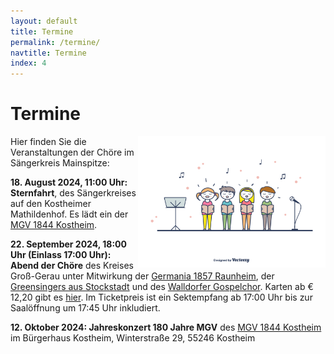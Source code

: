 ```yaml
---
layout: default
title: Termine
permalink: /termine/
navtitle: Termine
index: 4
---
```

# Termine
<img style="width: 300px; float: right;" alt="Chor" src="/Saengerkreis/choir4.svg">

Hier finden Sie die Veranstaltungen der Chöre im Sängerkreis Mainspitze:


**18. August 2024, 11:00 Uhr: Sternfahrt**, des Sängerkreises auf den Kostheimer Mathildenhof. Es lädt ein der [MGV 1844 Kostheim](https://mgv1844.de/).

**22. September 2024, 18:00 Uhr (Einlass 17:00 Uhr): Abend der Chöre** des Kreises Groß-Gerau unter Mitwirkung der [Germania 1857 Raunheim](https://germania-raunheim.de/), der [Greensingers aus Stockstadt](https://www.greensingers.de/) und des [Walldorfer Gospelchor](https://www.walldorfer-gospelchor.de/).  Karten ab € 12,20 gibt es [hier](https://grossgerau.reservix.de/events). Im Ticketpreis ist ein Sektempfang ab 17:00 Uhr bis zur Saalöffnung um 17:45 Uhr inkludiert.

**12. Oktober 2024: Jahreskonzert 180 Jahre MGV** des [MGV 1844 Kostheim](https://mgv1844.de/) im Bürgerhaus Kostheim, Winterstraße 29, 55246 Kostheim

 

<br><br><br><br><br><br><br><br><br><br><br>
